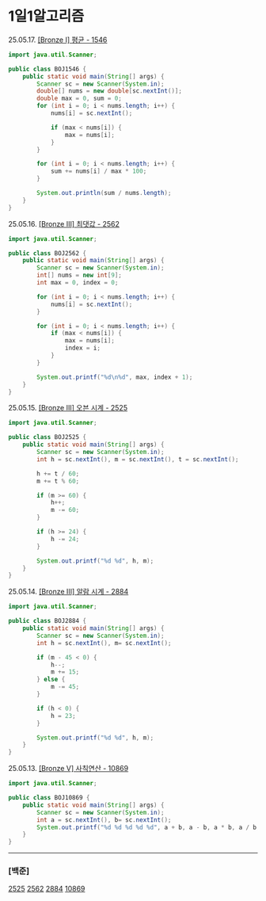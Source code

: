 # 1일1알고리즘

25.05.17. [\[Bronze Ⅰ\] 평균 - 1546](./Baekjoon/Bronze/1546.%평균)

```java
import java.util.Scanner;

public class BOJ1546 {
    public static void main(String[] args) {
        Scanner sc = new Scanner(System.in);
        double[] nums = new double[sc.nextInt()];
        double max = 0, sum = 0;
        for (int i = 0; i < nums.length; i++) {
            nums[i] = sc.nextInt();

            if (max < nums[i]) {
                max = nums[i];
            }
        }

        for (int i = 0; i < nums.length; i++) {
            sum += nums[i] / max * 100;
        }

        System.out.println(sum / nums.length);
    }
}
```

25.05.16. [\[Bronze Ⅲ\] 최댓값 - 2562](./Baekjoon/Bronze/2562.%20최댓값)

```java
import java.util.Scanner;

public class BOJ2562 {
    public static void main(String[] args) {
        Scanner sc = new Scanner(System.in);
        int[] nums = new int[9];
        int max = 0, index = 0;

        for (int i = 0; i < nums.length; i++) {
            nums[i] = sc.nextInt();
        }

        for (int i = 0; i < nums.length; i++) {
            if (max < nums[i]) {
                max = nums[i];
                index = i;
            }
        }

        System.out.printf("%d\n%d", max, index + 1);
    }
}
```

25.05.15. [\[Bronze Ⅲ\] 오븐 시계 - 2525](./Baekjoon/Bronze/2525.%20오븐%20시계)

```java
import java.util.Scanner;

public class BOJ2525 {
	public static void main(String[] args) {
		Scanner sc = new Scanner(System.in);
		int h = sc.nextInt(), m = sc.nextInt(), t = sc.nextInt();

		h += t / 60;
		m += t % 60;

		if (m >= 60) {
			h++;
			m -= 60;
		}

		if (h >= 24) {
			h -= 24;
		}

		System.out.printf("%d %d", h, m);
	}
}
```

25.05.14. [\[Bronze Ⅲ\] 알람 시계 - 2884](./Baekjoon/Bronze/2884.%20알람%20시계)

```java
import java.util.Scanner;

public class BOJ2884 {
	public static void main(String[] args) {
		Scanner sc = new Scanner(System.in);
		int h = sc.nextInt(), m= sc.nextInt();

		if (m - 45 < 0) {
			h--;
			m += 15;
		} else {
			m -= 45;
		}

		if (h < 0) {
			h = 23;
		}

		System.out.printf("%d %d", h, m);
	}
}
```

25.05.13. [\[Bronze Ⅴ\] 사칙연산 - 10869](./Baekjoon/Bronze/10869.%20사칙연산)

```java
import java.util.Scanner;

public class BOJ10869 {
    public static void main(String[] args) {
        Scanner sc = new Scanner(System.in);
        int a = sc.nextInt(), b= sc.nextInt();
        System.out.printf("%d %d %d %d %d", a + b, a - b, a * b, a / b, a % b);
    }
}
```

---

### [백준]

[2525](./Baekjoon/Bronze/2525.%20오븐%20시계)
[2562](./Baekjoon/Bronze/2562.%20최댓값)
[2884](./Baekjoon/Bronze/2884.%20알람%20시계)
[10869](./Baekjoon/Bronze/10869.%20사칙연산)
